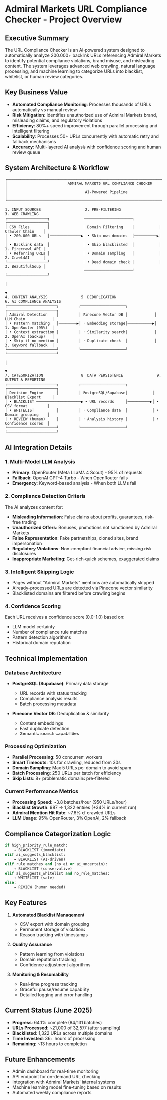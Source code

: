 # Admiral Markets URL Compliance Checker - Project Overview

## Executive Summary

The URL Compliance Checker is an AI-powered system designed to automatically analyze 200.000+ backlink URLs referencing Admiral Markets to identify potential compliance violations, brand misuse, and misleading content. The system leverages advanced web crawling, natural language processing, and machine learning to categorize URLs into blacklist, whitelist, or human review categories.

## Key Business Value

- **Automated Compliance Monitoring**: Processes thousands of URLs automatically vs manual review
- **Risk Mitigation**: Identifies unauthorized use of Admiral Markets brand, misleading claims, and regulatory violations
- **Efficiency**: 80%+ speed improvement through parallel processing and intelligent filtering
- **Scalability**: Processes 50+ URLs concurrently with automatic retry and fallback mechanisms
- **Accuracy**: Multi-layered AI analysis with confidence scoring and human review queue

## System Architecture & Workflow

```
┌─────────────────────────────────────────────────────────────────────────────────────┐
│                           ADMIRAL MARKETS URL COMPLIANCE CHECKER                      │
│                                   AI-Powered Pipeline                                 │
└─────────────────────────────────────────────────────────────────────────────────────┘

1. INPUT SOURCES                    2. PRE-FILTERING                   3. WEB CRAWLING
┌──────────────────┐               ┌─────────────────────┐           ┌──────────────────┐
│ CSV Files        │               │ Domain Filtering    │           │ Crawler Chain    │
│ • 200.000 URLs   │──────────────▶│ • Skip own domains  │──────────▶│                  │
│ • Backlink data  │               │ • Skip blacklisted  │           │ 1. Firecrawl API │
│ • Referring URLs │               │ • Domain sampling   │           │ 2. Crawl4AI      │
└──────────────────┘               │ • Dead domain check │           │ 3. BeautifulSoup │
                                   └─────────────────────┘           └──────────────────┘
                                                                              │
                                                                              ▼
4. CONTENT ANALYSIS               5. DEDUPLICATION                   6. AI COMPLIANCE ANALYSIS
┌──────────────────────┐         ┌────────────────────┐            ┌──────────────────────┐
│ Admiral Detection    │         │ Pinecone Vector DB │            │ LLM Chain            │
│ • Pattern matching   │────────▶│ • Embedding storage│───────────▶│ 1. OpenRouter (95%)  │
│ • Context extraction │         │ • Similarity search│            │ 2. OpenAI (backup)   │
│ • Skip if no mention │         │ • Duplicate check  │            │ 3. Keyword fallback  │
└──────────────────────┘         └────────────────────┘            └──────────────────────┘
                                                                              │
                                                                              ▼
7. CATEGORIZATION                 8. DATA PERSISTENCE               9. OUTPUT & REPORTING
┌──────────────────────┐         ┌────────────────────┐           ┌──────────────────────┐
│ Decision Engine      │         │ PostgreSQL/Supabase│           │ Blacklist Export     │
│ • BLACKLIST ────────────────────▶ • URL records     │──────────▶│ • CSV format         │
│ • WHITELIST          │         │ • Compliance data  │           │ • Domain grouping    │
│ • REVIEW (human)     │         │ • Analysis history │           │ • Confidence scores  │
└──────────────────────┘         └────────────────────┘           └──────────────────────┘
```

## AI Integration Details

### 1. **Multi-Model LLM Analysis**
   - **Primary**: OpenRouter (Meta LLaMA 4 Scout) - 95% of requests
   - **Fallback**: OpenAI GPT-4 Turbo - When OpenRouter fails
   - **Emergency**: Keyword-based analysis - When both LLMs fail

### 2. **Compliance Detection Criteria**
   The AI analyzes content for:
   - **Misleading Information**: False claims about profits, guarantees, risk-free trading
   - **Unauthorized Offers**: Bonuses, promotions not sanctioned by Admiral Markets
   - **False Representation**: Fake partnerships, cloned sites, brand impersonation
   - **Regulatory Violations**: Non-compliant financial advice, missing risk disclosures
   - **Inappropriate Marketing**: Get-rich-quick schemes, exaggerated claims

### 3. **Intelligent Skipping Logic**
   - Pages without "Admiral Markets" mentions are automatically skipped
   - Already-processed URLs are detected via Pinecone vector similarity
   - Blacklisted domains are filtered before crawling begins

### 4. **Confidence Scoring**
   Each URL receives a confidence score (0.0-1.0) based on:
   - LLM model certainty
   - Number of compliance rule matches
   - Pattern detection algorithms
   - Historical domain reputation

## Technical Implementation

### Database Architecture
- **PostgreSQL (Supabase)**: Primary data storage
  - URL records with status tracking
  - Compliance analysis results
  - Batch processing metadata
  
- **Pinecone Vector DB**: Deduplication & similarity
  - Content embeddings
  - Fast duplicate detection
  - Semantic search capabilities

### Processing Optimization
- **Parallel Processing**: 50 concurrent workers
- **Smart Timeouts**: 10s for crawling, reduced from 30s
- **Domain Sampling**: Max 5 URLs per domain to avoid spam
- **Batch Processing**: 250 URLs per batch for efficiency
- **Skip Lists**: 8+ problematic domains pre-filtered

### Current Performance Metrics
- **Processing Speed**: ~3.8 batches/hour (950 URLs/hour)
- **Blacklist Growth**: 987 → 1,322 entries (+34% in current run)
- **Admiral Mention Hit Rate**: ~7.6% of crawled URLs
- **LLM Usage**: 95% OpenRouter, 3% OpenAI, 2% fallback

## Compliance Categorization Logic

```python
if high_priority_rule_match:
    → BLACKLIST (immediate)
elif ai_suggests_blacklist:
    → BLACKLIST (AI-driven)
elif rule_matches and (no_ai or ai_uncertain):
    → BLACKLIST (conservative)
elif ai_suggests_whitelist and no_rule_matches:
    → WHITELIST (safe)
else:
    → REVIEW (human needed)
```

## Key Features

1. **Automated Blacklist Management**
   - CSV export with domain grouping
   - Permanent storage of violations
   - Reason tracking with timestamps

2. **Quality Assurance**
   - Pattern learning from violations
   - Domain reputation tracking
   - Confidence adjustment algorithms

3. **Monitoring & Resumability**
   - Real-time progress tracking
   - Graceful pause/resume capability
   - Detailed logging and error handling

## Current Status (June 2025)
- **Progress**: 64.1% complete (84/131 batches)
- **URLs Processed**: ~21,000 of 32,577 (after sampling)
- **Blacklisted**: 1,322 URLs across multiple domains
- **Time Invested**: 36+ hours of processing
- **Remaining**: ~13 hours to completion

## Future Enhancements
- Admin dashboard for real-time monitoring
- API endpoint for on-demand URL checking
- Integration with Admiral Markets' internal systems
- Machine learning model fine-tuning based on results
- Automated weekly compliance reports 